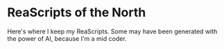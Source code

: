 # ReaScripts of the North
Here's where I keep my ReaScripts. 
Some may have been generated with the power of AI, because I'm a mid coder.
